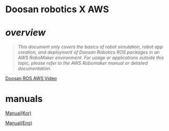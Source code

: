 # Doosan robotics X AWS

# *overview*

> _This document only covers the basics of robot simulation, robot app creation, and deployment of Doosan Robotics ROS packages in an AWS RoboMaker environment. For usage or applications outside this topic, please refer to the AWS Robomaker manual or detailed documentation._ 

[Doosan ROS AWS Video](https://youtu.be/c-i0hgDc52Q)

# manuals

[Manual(Kor)](http://wiki.ros.org/doosan-robotics?action=AttachFile&do=get&target=Doosan_Robotics_ROS_x_AWS_RoboMaker_Manual_ver1_00_%28Ko%29.pdf)


[Manual(Eng)](http://wiki.ros.org/doosan-robotics?action=AttachFile&do=get&target=Doosan_Robotics_ROS_x_AWS_RoboMaker_Manual_ver1_00_%28En%29.pdf)

